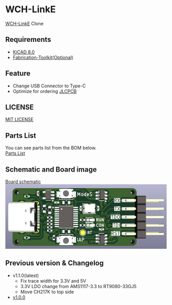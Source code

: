 # WCH-LinkE

[WCH-LinkE](https://www.wch-ic.com/products/WCH-Link.html) Clone

## Requirements
* [KiCAD 8.0](https://www.kicad.org/)
* [Fabrication-Toolkit(Optional)](https://github.com/bennymeg/Fabrication-Toolkit)

## Feature
* Change USB Connector to Type-C
* Optimize for ordering [JLCPCB](https://jlcpcb.com)

## LICENSE
[MIT LICENSE](/LICENSE)

## Parts List
You can see parts list from the BOM below.  
[Parts List](/production/bom.csv)

## Schematic and Board image
[Board schematic](WCH-LinkE.pdf)  
![Board Image](WCH-LinkE.png)

## Previous version & Changelog

- v1.1.0(latest)
  - Fix trace width for 3.3V and 5V
  - 3.3V LDO change from AMS1117-3.3 to RT9080-33GJ5
  - Move CH217K to top side
- [v1.0.0](https://github.com/21km43/WCH-LinkE/tree/f1d92fe91850c45036395253008bbfae57f4c86a)
